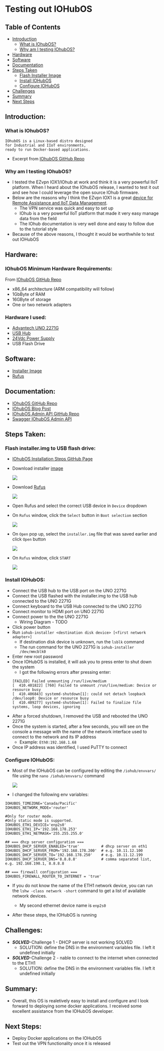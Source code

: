# Testing out IOHubOS

## Table of Contents  
- [Introduction](#introduction)  
    - [What is IOhubOS?](#what-is-iohubos)
    - [Why am I testing IOhubOS?](#why-am-i-testing-iohubus)
- [Hardware](#hardware)
- [Software](#software)
- [Documentation](#documentation)
- [Steps Taken](#steps-taken)
    - [Flash Installer Image](#flash-installerimg-to-usb-flash-drive)
    - [Install IOHubOS](#install-iohubos) 
    - [Configure IOHubOS](#configure-iohubos)  
- [Challenges](#challenges)
- [Summary](#summary)
- [Next Steps](#next-steps)

## Introduction:
### What is IOhubOS?
```
IOhubOS is a Linux-based distro designed
for Industrial and IIoT environments, 
ready to run Docker-based applications.
```
- Excerpt from [IOhubOS GitHub Repo](https://github.com/iohubos/iohubos#introduction)

### Why am I testing IOhubOS?
- I tested the EZvpn IOX1/IOhub at work and think it is a very powerful IIoT platform. When I heard about the IOhubOS release, I wanted to test it out and see how I could leverage the open source IOhub firmware.
- Below are the reasons why I think the EZvpn IOX1 is a great [device for Remote Assistance and IIoT Data Management](https://iocondocs.ezvpn.online/hardware/iox1#description).
  - The VPN service was quick and easy to set up
  - IOhub is a very powerful IIoT platform that made it very easy manage data from the field
  - The IOhub documentation is very well done and easy to follow due to the tutorial style
- Because of the above reasons, I thought it would be worthwhile to test out IOHubOS

## Hardware:
### IOhubOS Minimum Hardware Requirements:
From [IOhubOS GitHub Repo](https://github.com/iohubos/iohubos#prerequisites)
- x86_64 architecture (ARM compatibility will follow)
- 1GbByte of RAM
- 16GByte of storage
- One or two network adapters

### Hardware I used:
- [Advantech UNO 2271G](https://www.advantech.com/products/1-2mlj9a/uno-2271g/mod_dc90e0bd-6f2f-47d1-ad72-0e4bd245407d)
- [USB Hub](https://www.staples.com/nxt-technologies-4-port-usb-2-0-hub-nx56850/product_24401668)
- [24Vdc Power Supply](https://www.automationdirect.com/adc/shopping/catalog/power_products_(electrical)/dc_power_supplies/rhino_select_(din_rail)/psb-s_series/psb24-060s)
- USB Flash Drive

## Software:
- [Installer Image](https://github.com/iohubos/iohubos/releases)
- [Rufus](https://rufus.ie/)

## Documentation:
- [IOhubOS GitHub Repo](https://github.com/iohubos/iohubos)
- [IOhubOS Blog Post](https://www.ezvpn.online/ioindustry/io-blog/iohubos-open-source-is-here/)
- [IOhubOS Admin API GitHub Repo](https://github.com/iohubos/iohubos-admin-api)
- [Swagger IOhubOS Admin API](https://app.swaggerhub.com/apis-docs/iohubos/iohubos-admin-api/1.0.1)

## Steps Taken:
### Flash installer.img to USB flash drive:
- [IOhubOS Installation Steps GitHub Page](https://github.com/iohubos/iohubos#how-to-install-iohubos)
- Download installer [image](https://github.com/iohubos/iohubos/releases)
  
  <kbd> <img src= "https://user-images.githubusercontent.com/48938478/150681197-23debe32-b6f1-42be-81d1-3ee97190c2c1.png" /> </kbd>
  
- Download [Rufus](https://rufus.ie/en/)
  
  <kbd> <img src= "https://user-images.githubusercontent.com/48938478/150681246-5ef8a5f8-4162-45f2-84a0-ef0a81e9a924.png" /> </kbd>
  
- Open Rufus and select the correct USB device in ```Device``` dropdown
- On ```Rufus``` window, click the ```Select``` button in ```Boot selection``` section
  
  <kbd> <img src= "https://user-images.githubusercontent.com/48938478/150681365-aabb0347-52df-4ed1-9549-e4eef8abbab5.png" /> </kbd>
  
- On ```Open``` pop up, select the ```installer.img``` file that was saved earlier and click ```Open``` button

  <kbd> <img src= "https://user-images.githubusercontent.com/48938478/150681458-d427fb15-14b8-4048-874b-bdd77379154c.png" /> </kbd>

- On ```Rufus``` window, click ```START```

  <kbd> <img src= "https://user-images.githubusercontent.com/48938478/150681591-e02c6dd1-82d4-42a5-9975-e0145559e792.png" /> </kbd>

### Install IOHubOS:
- Connect the USB hub to the USB port on the UNO 2271G
- Connect the USB flashed with the installer.img to the USB hub connected to the UNO 2271G
- Connect keyboard to the USB Hub connected to the UNO 2271G
- Connect monitor to HDMI port on UNO 2271G
- Connect power to the the UNO 2271G
    - Wiring Diagram - TODO
- Click power button
- Run ```iohub-installer <destination disk device> [<first network adapter>]```
    - If destination disk device is unknown, run the ```lsblk``` command
    - The run command for the UNO 2271G is ```iohub-installer /dev/mmcblk0```
- Enter new root password
- Once IOHubOS is installed, it will ask you to press enter to shut down the system
    - I got the following errors after pressing enter:
    ```	
    [FAILED] Failed unmounting /run/live/medium
    [  410.401822] [760] Failed to unmount /run/live/medium: Device or resource busy
    [  410.406843] systemd-shutdown[1]: could not detach loopback /dev/loop0: Device or resource busy
    [  410.409277] systemd-shutdown[1]: Failed to finalize file systems, loop devices, ignoring
    ```
- After a forced shutdown, I removed the USB and rebooted the UNO 2271G
- Once the system is started, after a few seconds, you will see on the console a message with the name of the network interface used to connect to the network and its IP address
    - Example: ```Eth0:192.168.1.68```
- Once IP address was identified, I used PuTTY to connect

### Configure IOHubOS:
- Most of the IOHubOS can be configured by editing the ```/iohub/envvars/``` file using the ```nano /iohub/envvars/``` command
    
  <kbd> <img src= "https://user-images.githubusercontent.com/48938478/150683746-06887fe2-ed02-4097-a961-f2a87b94aaf3.png" /> </kbd>

- I changed the following env variables:
```
IOHUBOS_TIMEZONE='Canada/Pacific'
IOHUBOS_NETWORK_MODE='router'

#Only for router mode.
#Only static mode is supported.
IOHUBOS_ETH1_DEVICE='enp2s0'
IOHUBOS_ETH1_IP='192.168.178.253'
IOHUBOS_ETH1_NETMASK='255.255.255.0' 

## === dhcp server configuration ===
IOHUBOS_DHCP_SERVER_ENABLED='true'          # dhcp server on eth1
IOHUBOS_DHCP_SERVER_FROM='192.168.178.200'  # e.g. 10.11.12.100
IOHUBOS_DHCP_SERVER_TO='192.168.178.250'    # e.g. 10.11.12.199
IOHUBOS_DHCP_SERVER_DNS='8.8.8.8'           # comma separated list, e.g. 192.168.190.1, 8.8.8.8

## === firewall configuration ===
IOHUBOS_FIREWALL_ROUTER_TO_INTERNET = 'true'
```
    
- If you do not know the name of the ETH1 network device, you can run the ```lshw -class network -short``` command to get a list of available network devices.
    - My second ethernet device name is ```enp2s0```

- After these steps, the IOHubOS is running

## Challenges:
- ***SOLVED***-Challenge 1 - DHCP  server is not working SOLVED
    - SOLUTION: define the DNS in the environment variables file. I left it undefined initially
- ***SOLVED***-Challenge 2 - nable to connect to the internet when connected to the ETH1
    - SOLUTION: define the DNS in the environment variables file. I left it undefined initially

## Summary:
- Overall, this OS is realetively easy to install and configure and I look forward to deploying some docker applications. I received some excellent assistance from the IOHubOS developer.

## Next Steps:
- Deploy Docker applications on the IOHubOS
- Test out the VPN functionality once it is released
